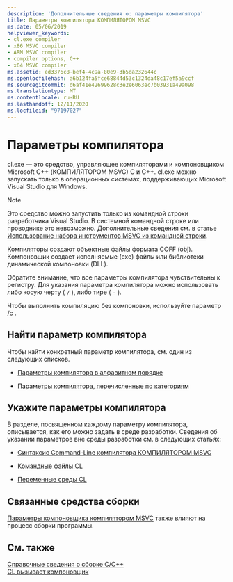 ```yaml
---
description: 'Дополнительные сведения о: параметры компилятора'
title: Параметры компилятора КОМПИЛЯТОРОМ MSVC
ms.date: 05/06/2019
helpviewer_keywords:
- cl.exe compiler
- x86 MSVC compiler
- ARM MSVC compiler
- compiler options, C++
- x64 MSVC compiler
ms.assetid: ed3376c8-bef4-4c9a-80e9-3b5da232644c
ms.openlocfilehash: a6b124fa5fce68844d53c1324da48c17ef5a9ccf
ms.sourcegitcommit: d6af41e42699628c3e2e6063ec7b03931a49a098
ms.translationtype: MT
ms.contentlocale: ru-RU
ms.lasthandoff: 12/11/2020
ms.locfileid: "97197027"
---
```

# <a name="compiler-options"></a>Параметры компилятора

cl.exe — это средство, управляющее компиляторами и компоновщиком Microsoft C++ (КОМПИЛЯТОРОМ MSVC) C и C++. cl.exe можно запускать только в операционных системах, поддерживающих Microsoft Visual Studio для Windows.

> [!NOTE]
> Это средство можно запустить только из командной строки разработчика Visual Studio. В системной командной строке или проводнике это невозможно. Дополнительные сведения см. в статье [Использование набора инструментов MSVC из командной строки](../building-on-the-command-line.md).

Компиляторы создают объектные файлы формата COFF (obj). Компоновщик создает исполняемые (exe) файлы или библиотеки динамической компоновки (DLL).

Обратите внимание, что все параметры компилятора чувствительны к регистру. Для указания параметра компилятора можно использовать либо косую черту ( `/` ), либо тире ( `-` ).

Чтобы выполнить компиляцию без компоновки, используйте параметр [/c](c-compile-without-linking.md) .

## <a name="find-a-compiler-option"></a>Найти параметр компилятора

Чтобы найти конкретный параметр компилятора, см. один из следующих списков.

- [Параметры компилятора в алфавитном порядке](compiler-options-listed-alphabetically.md)

- [Параметры компилятора, перечисленные по категориям](compiler-options-listed-by-category.md)

## <a name="specify-compiler-options"></a>Укажите параметры компилятора

В разделе, посвященном каждому параметру компилятора, описывается, как его можно задать в среде разработки. Сведения об указании параметров вне среды разработки см. в следующих статьях:

- [Синтаксис Command-Line компилятора КОМПИЛЯТОРОМ MSVC](compiler-command-line-syntax.md)

- [Командные файлы CL](cl-command-files.md)

- [Переменные среды CL](cl-environment-variables.md)

## <a name="related-build-tools"></a>Связанные средства сборки

[Параметры компоновщика компилятором MSVC](linker-options.md) также влияют на процесс сборки программы.

## <a name="see-also"></a>См. также

[Справочные сведения о сборке C/C++](c-cpp-building-reference.md)<br/>
[CL вызывает компоновщик](cl-invokes-the-linker.md)
